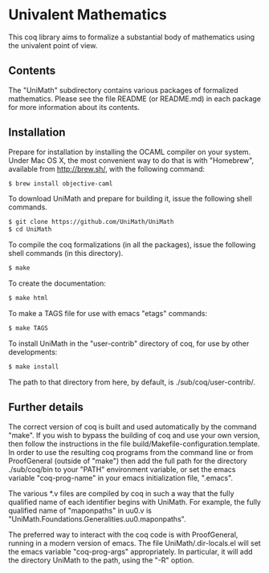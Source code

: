 Univalent Mathematics
=====================

This coq library aims to formalize a substantial body of mathematics using the
univalent point of view.

## Contents

The "UniMath" subdirectory contains various packages of formalized
mathematics. Please see the file README (or README.md) in each package for more
information about its contents.

## Installation

Prepare for installation by installing the OCAML compiler on your system.
Under Mac OS X, the most convenient way to do that is with "Homebrew",
available from http://brew.sh/, with the following command:

```bash
$ brew install objective-caml
```

To download UniMath and prepare for building it, issue the following
shell commands.

```bash
$ git clone https://github.com/UniMath/UniMath
$ cd UniMath
```

To compile the coq formalizations (in all the packages), issue the following
shell commands (in this directory).

```bash
$ make
```

To create the documentation:
```bash
$ make html
```

To make a TAGS file for use with emacs "etags" commands:
```bash
$ make TAGS
```

To install UniMath in the "user-contrib" directory of coq, for use by other developments:
```bash
$ make install
```
The path to that directory from here, by default, is ./sub/coq/user-contrib/.

## Further details

The correct version of coq is built and used automatically by the command
"make".  If you wish to bypass the building of coq and use your own version,
then follow the instructions in the file build/Makefile-configuration.template.
In order to use the resulting coq programs from the command line or from
ProofGeneral (outside of "make") then add the full path for the directory
./sub/coq/bin to your "PATH" environment variable, or set the emacs variable
"coq-prog-name" in your emacs initialization file, ".emacs".

The various *.v files are compiled by coq in such a way that the fully
qualified name of each identifier begins with UniMath.  For example, the fully
qualified name of "maponpaths" in uu0.v is
"UniMath.Foundations.Generalities.uu0.maponpaths".

The preferred way to interact with the coq code is with ProofGeneral, running
in a modern version of emacs.  The file UniMath/.dir-locals.el will set the
emacs variable "coq-prog-args" appropriately.  In particular, it will add the
directory UniMath to the path, using the "-R" option.
